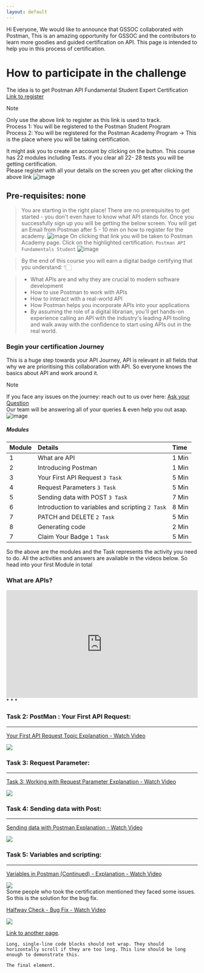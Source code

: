 ```yaml
---
layout: default
---
```

Hi Everyone,
We would like to announce that GSSOC collaborated with Postman, This is an amazing opportunity for GSSOC and the contributors to learn more goodies and guided certification on API.
This page is intended to help you in this process of certification.

# How to participate in the challenge

The idea is to get Postman API Fundamental Student Expert Certification [Link to register](https://swiy.co/postman) <br>
>[!NOTE]
> Only use the above link to register as this link is used to track. <br>
> Process 1: You will be registered to the Postman Student Program<br>
> Process 2: You will be registered for the Postman Academy Program -> This is the place where you will be taking certification.

It might ask you to create an account by clicking on the button. This course has 22 modules including Tests. if you clear all 22- 28 tests you will be getting certification. <br>Please register with all your details on the screen you get after clicking the above link
![image](https://github.com/user-attachments/assets/f973c5e9-3a68-4d5b-b803-dbfddbbfd3cf)

## Pre-requisites: none

> You are starting in the right place! 
>There are no prerequisites to get started - you don't even have to know what API stands for.
>Once you successfully sign up you will be getting the below screen.
You will get an Email from Postman after 5 - 10 min on how to register for the academy. 
> ![image](https://github.com/user-attachments/assets/534e7e45-b941-445b-8f2c-e2b81c408118)
> On clicking that link you will be taken to Postman Academy page. Click on the highlighted certification.
> `Postman API Fundamentals Student`
> ![image](https://github.com/user-attachments/assets/7cf4010c-4757-42df-9f24-f7d976db4f92)


>By the end of this course you will earn a digital badge certifying that you understand: 👇🏻

> - What APIs are and why they are crucial to modern software development<br>
> - How to use Postman to work with APIs <br>
> - How to interact with a real-world API <br>
> - How Postman helps you incorporate APIs into your applications<br>
> - By assuming the role of a digital librarian, you'll get hands-on experience calling an API with the industry's leading API tooling and walk away with the confidence to start using APIs out in the real world. <br>

### Begin your certification Journey
This is a huge step towards your API Journey, API is relevant in all fields that why we are prioritising this collaboration with API. 
So everyone knows the basics about API and work around it. 
>[!NOTE]
> If you face any issues on the journey: reach out to us over here: [Ask your Question](https://github.com/GSSoC24/Postman-Challenge/discussions/categories/q-a)<br>
> Our team will be answering all of your queries & even help you out asap.
![image](https://github.com/user-attachments/assets/ea0d383d-fa9d-4c9c-86d9-0afe6ad43475)


##### Modules

| Module        | Details          | Time |
|:-------------|:------------------|:------|
| 1           | What are API | 1 Min  |
| 2 | Introducing Postman   | 1 Min  |
| 3           | Your First API Request `3 Task`    | 5 Min   |
| 4           | Request Parameters `3 Task`| 5 Min   |
| 5           | Sending data with POST `3 Task`| 7 Min   |
| 6           | Introduction to variables and scripting `2 Task`| 8 Min   |
| 7           | PATCH and DELETE `2 Task`| 5 Min   |
| 8           | Generating code | 2 Min   |
| 7           | Claim Your Badge `1 Task`| 5 Min   |

So the above are the modules and the Task represents the activity you need to do.
All the activities and answers are available in the videos below. So head into your first Module in total 
### What are APIs?
<div style="position: relative; padding-bottom: 56.25%; height: 0;"><iframe src="https://www.loom.com/embed/a98668d259034db89353e7345b98e3ed?sid=48582d2b-9834-43d9-bf29-9ba522a346a4" frameborder="0" webkitallowfullscreen mozallowfullscreen allowfullscreen style="position: absolute; top: 0; left: 0; width: 100%; height: 100%;"></iframe></div>
* * *

### Task 2: PostMan : Your First API Request:
* * *
<div>
    <a href="https://www.loom.com/share/2951917877f44a22b606bcc98bb3a4ff">
      <p>Your First API Request Topic Explanation - Watch Video</p>
    </a>
    <a href="https://www.loom.com/share/2951917877f44a22b606bcc98bb3a4ff">
      <img style="max-width:300px;" src="https://cdn.loom.com/sessions/thumbnails/2951917877f44a22b606bcc98bb3a4ff-20c3502f08ea30df-full-play.gif">
    </a>
  </div>
  
### Task 3: Request Parameter:
* * *
<div>
    <a href="https://www.loom.com/share/5b838b6da9f642a88054225885b07373">
      <p>Task 3: Working with Request Parameter Explanation - Watch Video</p>
    </a>
    <a href="https://www.loom.com/share/5b838b6da9f642a88054225885b07373">
      <img style="max-width:300px;" src="https://cdn.loom.com/sessions/thumbnails/5b838b6da9f642a88054225885b07373-f2fe23c6ee4fb488-full-play.gif">
    </a>
  </div>

### Task 4: Sending data with Post:
* * *
<div>
    <a href="https://www.loom.com/share/a97a5fc1aaa64e53a4633b0a3cd8fa4b">
      <p>Sending data with Postman Explanation - Watch Video</p>
    </a>
    <a href="https://www.loom.com/share/a97a5fc1aaa64e53a4633b0a3cd8fa4b">
      <img style="max-width:300px;" src="https://cdn.loom.com/sessions/thumbnails/a97a5fc1aaa64e53a4633b0a3cd8fa4b-db25ab1f7df25314-full-play.gif">
    </a>
  </div>

 
### Task 5: Variables and scripting:
* * *
<div>
    <a href="https://www.loom.com/share/a085d499fd7649bb817aef444e07130d">
      <p>Variables in Postman (Continued) - Explanation - Watch Video</p>
    </a>
    <a href="https://www.loom.com/share/a085d499fd7649bb817aef444e07130d">
      <img style="max-width:300px;" src="https://cdn.loom.com/sessions/thumbnails/a085d499fd7649bb817aef444e07130d-17ee0504a89cfc9e-full-play.gif">
    </a>
  </div>
Some people who took the certification mentioned they faced some issues. So this is the solution for the bug fix. 
<div>
    <a href="https://www.loom.com/share/ea5ff54c4cd144708e9585e1e941cb28">
      <p>Halfway Check - Bug Fix - Watch Video</p>
    </a>
    <a href="https://www.loom.com/share/ea5ff54c4cd144708e9585e1e941cb28">
      <img style="max-width:300px;" src="https://cdn.loom.com/sessions/thumbnails/ea5ff54c4cd144708e9585e1e941cb28-a16fdd602fb644f4-full-play.gif">
    </a>
  </div>
  

[Link to another page](./another-page.html).
```
Long, single-line code blocks should not wrap. They should horizontally scroll if they are too long. This line should be long enough to demonstrate this.
```

```
The final element.
```
